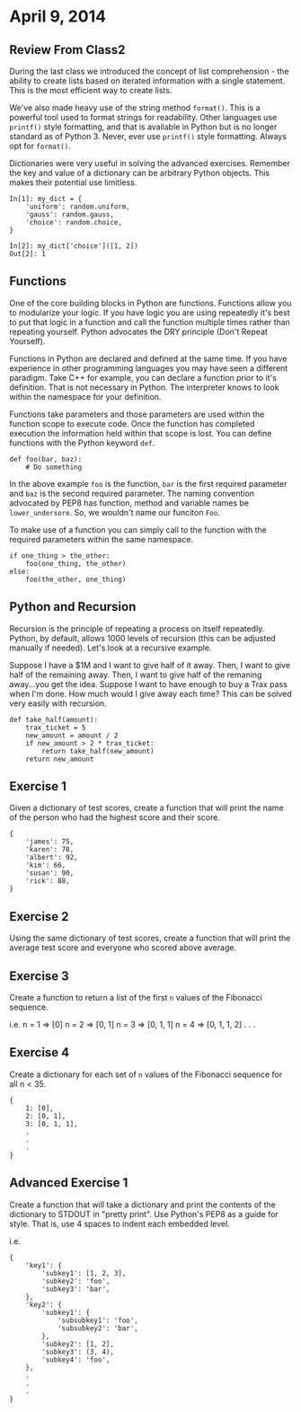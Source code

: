 April 9, 2014
==============

Review From Class2
-----------------

During the last class we introduced the concept of list comprehension - the ability to create lists based on iterated information with a single statement.  This is the most efficient way to create lists.

We've also made heavy use of the string method ``format()``.  This is a powerful tool used to format strings for readability.  Other languages use ``printf()`` style formatting, and that is available in Python but is no longer standard as of Python 3.  Never, ever use ``printf()`` style formatting.  Always opt for ``format()``.

Dictionaries were very useful in solving the advanced exercises.  Remember the key and value of a dictionary can be arbitrary Python objects.  This makes their potential use limitless.

    In[1]: my_dict = {
        'uniform': random.uniform,
        'gauss': random.gauss,
        'choice': random.choice,
    }

    In[2]: my_dict['choice']([1, 2])
    Out[2]: 1


Functions
-----------------

One of the core building blocks in Python are functions.  Functions allow you to modularize your logic.  If you have logic you are using repeatedly it's best to put that logic in a function and call the function multiple times rather than repeating yourself.  Python advocates the DRY principle (Don't Repeat Yourself).

Functions in Python are declared and defined at the same time.  If you have experience in other programming languages you may have seen a different paradigm.  Take C++ for example, you can declare a function prior to it's definition.  That is not necessary in Python.  The interpreter knows to look within the namespace for your definition.

Functions take parameters and those parameters are used within the function scope to execute code.  Once the function has completed execution the information held within that scope is lost.  You can define functions with the Python keyword ``def``.

    def foo(bar, baz):
        # Do something

In the above example ``foo`` is the function, ``bar`` is the first required parameter and ``baz`` is the second required parameter.  The naming convention advocated by PEP8 has function, method and variable names be ``lower_undersore``.  So, we wouldn't name our funciton ``Foo``.

To make use of a function you can simply call to the function with the required parameters within the same namespace.

    if one_thing > the_other:
        foo(one_thing, the_other)
    else:
        foo(the_other, one_thing)


Python and Recursion
-----------------

Recursion is the principle of repeating a process on itself repeatedly.  Python, by default, allows 1000 levels of recursion (this can be adjusted manually if needed).  Let's look at a recursive example.

Suppose I have a $1M and I want to give half of it away.  Then, I want to give half of the remaining away.  Then, I want to give half of the remaning away...you get the idea.  Suppose I want to have enough to buy a Trax pass when I'm done.  How much would I give away each time?  This can be solved very easily with recursion.

    def take_half(amount):
        trax_ticket = 5
        new_amount = amount / 2
        if new_amount > 2 * trax_ticket:
            return take_half(new_amount)
        return new_amount


Exercise 1
-----------------

Given a dictionary of test scores, create a function that will print the name of the person who had the highest score and their score.

    {
        'james': 75,
        'karen': 78,
        'albert': 92,
        'kim': 66,
        'susan': 90,
        'rick': 88,
    }

Exercise 2
-----------------

Using the same dictionary of test scores, create a function that will print the average test score and everyone who scored above average.

Exercise 3
-----------------

Create a function to return a list of the first ``n`` values of the Fibonacci sequence.

i.e.
    n = 1 => [0]
    n = 2 => [0, 1]
    n = 3 => [0, 1, 1]
    n = 4 => [0, 1, 1, 2]
    .
    .
    .

Exercise 4
-----------------

Create a dictionary for each set of ``n`` values of the Fibonacci sequence for all n < 35.

    {
        1: [0],
        2: [0, 1],
        3: [0, 1, 1],
        .
        .
        .
    }

Advanced Exercise 1
-----------------

Create a function that will take a dictionary and print the contents of the dictionary to STDOUT in "pretty print".  Use Python's PEP8 as a guide for style.  That is, use 4 spaces to indent each embedded level.

i.e.

    {
        'key1': {
            'subkey1': [1, 2, 3],
            'subkey2': 'foo',
            'subkey3': 'bar',
        },
        'key2': {
            'subkey1': {
                'subsubkey1': 'foo',
                'subsubkey2': 'bar',
            },
            'subkey2': [1, 2],
            'subkey3': (3, 4),
            'subkey4': 'foo',
        },
        .
        .
        .
    }
